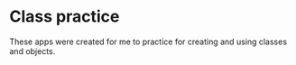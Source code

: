 # Class practice

These apps were created for me to practice for creating and using classes and objects.
